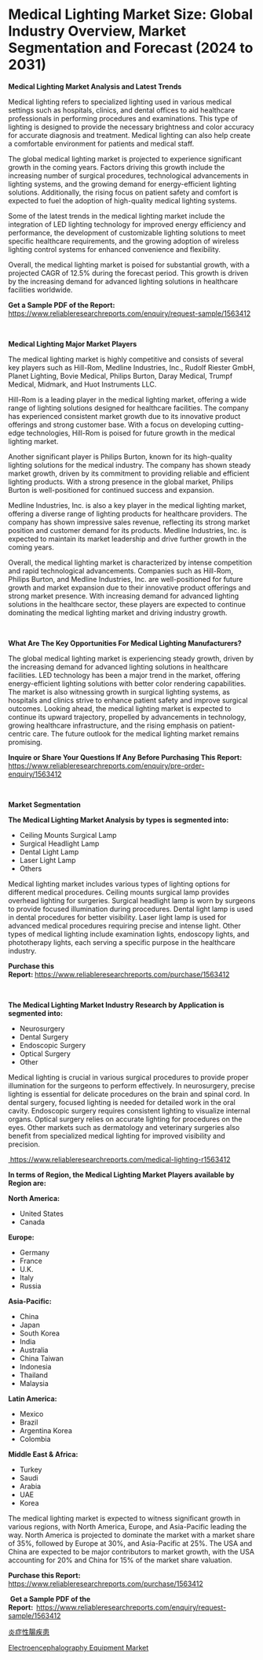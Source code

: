 <p><h1>Medical Lighting Market Size: Global Industry Overview, Market Segmentation and Forecast (2024 to 2031)</h1></p><p><strong>Medical Lighting Market Analysis and Latest Trends</strong></p>
<p><p>Medical lighting refers to specialized lighting used in various medical settings such as hospitals, clinics, and dental offices to aid healthcare professionals in performing procedures and examinations. This type of lighting is designed to provide the necessary brightness and color accuracy for accurate diagnosis and treatment. Medical lighting can also help create a comfortable environment for patients and medical staff.</p><p>The global medical lighting market is projected to experience significant growth in the coming years. Factors driving this growth include the increasing number of surgical procedures, technological advancements in lighting systems, and the growing demand for energy-efficient lighting solutions. Additionally, the rising focus on patient safety and comfort is expected to fuel the adoption of high-quality medical lighting systems.</p><p>Some of the latest trends in the medical lighting market include the integration of LED lighting technology for improved energy efficiency and performance, the development of customizable lighting solutions to meet specific healthcare requirements, and the growing adoption of wireless lighting control systems for enhanced convenience and flexibility.</p><p>Overall, the medical lighting market is poised for substantial growth, with a projected CAGR of 12.5% during the forecast period. This growth is driven by the increasing demand for advanced lighting solutions in healthcare facilities worldwide.</p></p>
<p><strong>Get a Sample PDF of the Report:&nbsp;</strong> <a href="https://www.reliableresearchreports.com/enquiry/request-sample/1563412">https://www.reliableresearchreports.com/enquiry/request-sample/1563412</a></p>
<p>&nbsp;</p>
<p><strong>Medical Lighting Major Market Players</strong></p>
<p><p>The medical lighting market is highly competitive and consists of several key players such as Hill-Rom, Medline Industries, Inc., Rudolf Riester GmbH, Planet Lighting, Bovie Medical, Philips Burton, Daray Medical, Trumpf Medical, Midmark, and Huot Instruments LLC.</p><p>Hill-Rom is a leading player in the medical lighting market, offering a wide range of lighting solutions designed for healthcare facilities. The company has experienced consistent market growth due to its innovative product offerings and strong customer base. With a focus on developing cutting-edge technologies, Hill-Rom is poised for future growth in the medical lighting market.</p><p>Another significant player is Philips Burton, known for its high-quality lighting solutions for the medical industry. The company has shown steady market growth, driven by its commitment to providing reliable and efficient lighting products. With a strong presence in the global market, Philips Burton is well-positioned for continued success and expansion.</p><p>Medline Industries, Inc. is also a key player in the medical lighting market, offering a diverse range of lighting products for healthcare providers. The company has shown impressive sales revenue, reflecting its strong market position and customer demand for its products. Medline Industries, Inc. is expected to maintain its market leadership and drive further growth in the coming years.</p><p>Overall, the medical lighting market is characterized by intense competition and rapid technological advancements. Companies such as Hill-Rom, Philips Burton, and Medline Industries, Inc. are well-positioned for future growth and market expansion due to their innovative product offerings and strong market presence. With increasing demand for advanced lighting solutions in the healthcare sector, these players are expected to continue dominating the medical lighting market and driving industry growth.</p></p>
<p>&nbsp;</p>
<p><strong>What Are The Key Opportunities For Medical Lighting Manufacturers?</strong></p>
<p><p>The global medical lighting market is experiencing steady growth, driven by the increasing demand for advanced lighting solutions in healthcare facilities. LED technology has been a major trend in the market, offering energy-efficient lighting solutions with better color rendering capabilities. The market is also witnessing growth in surgical lighting systems, as hospitals and clinics strive to enhance patient safety and improve surgical outcomes. Looking ahead, the medical lighting market is expected to continue its upward trajectory, propelled by advancements in technology, growing healthcare infrastructure, and the rising emphasis on patient-centric care. The future outlook for the medical lighting market remains promising.</p></p>
<p><strong>Inquire or Share Your Questions If Any Before Purchasing This Report:</strong> <a href="https://www.reliableresearchreports.com/enquiry/pre-order-enquiry/1563412">https://www.reliableresearchreports.com/enquiry/pre-order-enquiry/1563412</a></p>
<p>&nbsp;</p>
<p><strong>Market Segmentation</strong></p>
<p><strong>The Medical Lighting Market Analysis by types is segmented into:</strong></p>
<p><ul><li>Ceiling Mounts Surgical Lamp</li><li>Surgical Headlight Lamp</li><li>Dental Light Lamp</li><li>Laser Light Lamp</li><li>Others</li></ul></p>
<p><p>Medical lighting market includes various types of lighting options for different medical procedures. Ceiling mounts surgical lamp provides overhead lighting for surgeries. Surgical headlight lamp is worn by surgeons to provide focused illumination during procedures. Dental light lamp is used in dental procedures for better visibility. Laser light lamp is used for advanced medical procedures requiring precise and intense light. Other types of medical lighting include examination lights, endoscopy lights, and phototherapy lights, each serving a specific purpose in the healthcare industry.</p></p>
<p><strong>Purchase this Report:&nbsp;</strong><a href="https://www.reliableresearchreports.com/purchase/1563412">https://www.reliableresearchreports.com/purchase/1563412</a></p>
<p>&nbsp;</p>
<p><strong>The Medical Lighting Market Industry Research by Application is segmented into:</strong></p>
<p><ul><li>Neurosurgery</li><li>Dental Surgery</li><li>Endoscopic Surgery</li><li>Optical Surgery</li><li>Other</li></ul></p>
<p><p>Medical lighting is crucial in various surgical procedures to provide proper illumination for the surgeons to perform effectively. In neurosurgery, precise lighting is essential for delicate procedures on the brain and spinal cord. In dental surgery, focused lighting is needed for detailed work in the oral cavity. Endoscopic surgery requires consistent lighting to visualize internal organs. Optical surgery relies on accurate lighting for procedures on the eyes. Other markets such as dermatology and veterinary surgeries also benefit from specialized medical lighting for improved visibility and precision.</p></p>
<p><a href="https://www.reliableresearchreports.com/medical-lighting-r1563412">&nbsp;https://www.reliableresearchreports.com/medical-lighting-r1563412</a></p>
<p><strong>In terms of Region, the Medical Lighting Market Players available by Region are:</strong></p>
<p>
    <p> <strong> North America: </strong>
        <ul>
            <li>United States</li>
            <li>Canada</li>
        </ul>
        </p> 
    <p> <strong> Europe: </strong>
        <ul>
            <li>Germany</li>
            <li>France</li>
            <li>U.K.</li>
            <li>Italy</li>
            <li>Russia</li>
        </ul>
        </p> 
    <p> <strong> Asia-Pacific: </strong>
        <ul>
            <li>China</li>
            <li>Japan</li>
            <li>South Korea</li>
            <li>India</li>
            <li>Australia</li>
            <li>China Taiwan</li>
            <li>Indonesia</li>
            <li>Thailand</li>
            <li>Malaysia</li>
        </ul>
        </p> 
    <p> <strong> Latin America: </strong>
        <ul>
            <li>Mexico</li>
            <li>Brazil</li>
            <li>Argentina Korea</li>
            <li>Colombia</li>
        </ul>
        </p> 
    <p> <strong> Middle East & Africa: </strong>
        <ul>
            <li>Turkey</li>
            <li>Saudi</li>
            <li>Arabia</li>
            <li>UAE</li>
            <li>Korea</li>
        </ul>
    </p>
    </p>
<p><p>The medical lighting market is expected to witness significant growth in various regions, with North America, Europe, and Asia-Pacific leading the way. North America is projected to dominate the market with a market share of 35%, followed by Europe at 30%, and Asia-Pacific at 25%. The USA and China are expected to be major contributors to market growth, with the USA accounting for 20% and China for 15% of the market share valuation.</p></p>
<p><strong>Purchase this Report: </strong><a href="https://www.reliableresearchreports.com/purchase/1563412">https://www.reliableresearchreports.com/purchase/1563412</a></p>
<p>&nbsp;<strong>Get a Sample PDF of the Report:&nbsp;&nbsp;</strong><a href="https://www.reliableresearchreports.com/enquiry/request-sample/1563412">https://www.reliableresearchreports.com/enquiry/request-sample/1563412</a></p>
<p><strong></strong></p>
<p><p><a href="https://github.com/deonnorth8/Market-Research-Report-List-1/blob/main/202045051159.md">炎症性腸疾患</a></p><p><a href="https://github.com/MyrtisWest1/Market-Research-Report-List-1/blob/main/electroencephalography-equipment-market.md">Electroencephalography Equipment Market</a></p></p>